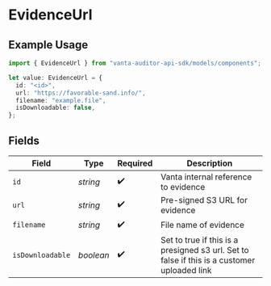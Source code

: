 # EvidenceUrl

## Example Usage

```typescript
import { EvidenceUrl } from "vanta-auditor-api-sdk/models/components";

let value: EvidenceUrl = {
  id: "<id>",
  url: "https://favorable-sand.info/",
  filename: "example.file",
  isDownloadable: false,
};
```

## Fields

| Field                                                                                       | Type                                                                                        | Required                                                                                    | Description                                                                                 |
| ------------------------------------------------------------------------------------------- | ------------------------------------------------------------------------------------------- | ------------------------------------------------------------------------------------------- | ------------------------------------------------------------------------------------------- |
| `id`                                                                                        | *string*                                                                                    | :heavy_check_mark:                                                                          | Vanta internal reference to evidence                                                        |
| `url`                                                                                       | *string*                                                                                    | :heavy_check_mark:                                                                          | Pre-signed S3 URL for evidence                                                              |
| `filename`                                                                                  | *string*                                                                                    | :heavy_check_mark:                                                                          | File name of evidence                                                                       |
| `isDownloadable`                                                                            | *boolean*                                                                                   | :heavy_check_mark:                                                                          | Set to true if this is a presigned s3 url. Set to false if this is a customer uploaded link |